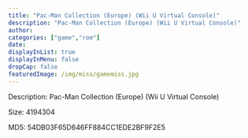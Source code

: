 ```yaml
---
title: "Pac-Man Collection (Europe) (Wii U Virtual Console)"
description: "Pac-Man Collection (Europe) (Wii U Virtual Console)"
author: 
categories: ["game","rom"]
date: 
displayInList: true
displayInMenu: false
dropCap: false
featuredImage: /img/miss/gamemiss.jpg
---
```


Description: Pac-Man Collection (Europe) (Wii U Virtual Console)

Size: 4194304

MD5: 54DB03F65D646FF884CC1EDE2BF9F2E5


